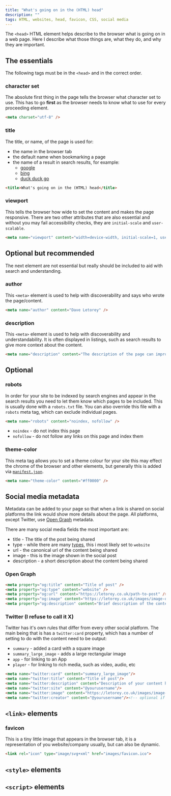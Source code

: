 ```yaml
---
title: "What's going on in the (HTML) head"
description: ""
tags: HTML, websites, head, favicon, CSS, social media
---
```

The `<head>` HTML element helps describe to the browser what is going on in a web page. Here I describe what those things are, what they do, and why they are important.

## The essentials

The following tags must be in the `<head>` and in the correct order.

### character set

The absolute first thing in the page tells the browser what character set to use. This has to go **first** as the browser needs to know what to use for every proceeding element.

```html
<meta charset="utf-8" />
```

### title

The title, or name, of the page is used for:

- the name in the browser tab
- the default name when bookmarking a page
- the name of a result in search results, for example:
  - [google](https://www.google.com/search?q=What's+going+on+in+the+HTML+head)
  - [bing](https://www.bing.com/search?q=What's+going+on+in+the+HTML+head)
  - [duck duck go](https://duckduckgo.com/?q=What's+going+on+in+the+HTML+head)

```html
<title>What's going on in the (HTML) head</title>
```

### viewport

This tells the browser how wide to set the content and makes the page responsive. There are two other attributes that are also essential and without you may fail accessibility checks, they are `initial-scale` and `user-scalable`.

```html
<meta name="viewport" content="width=device-width, initial-scale=1, user-scalable=1" />
```

## Optional but recommended

The next element are not essential but really should be included to aid with search and understanding.

### author

This `<meta>` element is used to help with discoverability and says who wrote the page/content.

```html
<meta name="author" content="Dave Letorey" />
```

### description

This `<meta>` element is used to help with discoverability and understandability. It is often displayed in listings, such as search results to give more context about the content.

```html
<meta name="description" content="The description of the page can improve SEO and understanding of what the page is about" />
```

## Optional

### robots

In order for your site to be indexed by search engines and appear in the search results you need to let them know which pages to be included. This is usually done with a `robots.txt` file. You can also override this file with a `robots` meta tag, which can exclude individual pages.

```html
<meta name="robots" content="noindex, nofollow" />
```

- `noindex` - do not index this page
- `nofollow` - do not follow any links on this page and index them

### theme-color

This meta tag allows you to set a theme colour for your site this may effect the chrome of the browser and other elements, but generally this is added via [`manifest.json`](https://developer.mozilla.org/en-US/docs/Web/Manifest).

```html
<meta name="theme-color" content="#ff0000" />
```

## Social media metadata

Metadata can be added to your page so that when a link is shared on social platforms the link would show more details about the page. All platforms, except Twitter, use [Open Graph](https://ogp.me/) metadata.

There are many social media fields the most important are:

- title - The title of the post being shared
- type - while there are many [types](https://ogp.me/#types), this i most likely set to `website`
- url - the canonical url of the content being shared
- image - this is the image shown in the social post
- description - a short description about the content being shared

### Open Graph

```html
<meta property="og:title" content="Title of post" />
<meta property="og:type" content="website" />
<meta property="og:url" content="https://letorey.co.uk/path-to-post" />
<meta property="og:image" content="https://letorey.co.uk/images/image-of-post.png" />
<meta property="og:description" content="Brief description of the content" />
```

### Twitter (I refuse to call it X)

Twitter has it's own rules that differ from every other social platform. The main being that is has a `twitter:card` property, which has a number of setting to do with the content need to be output:

- `summary` - added a card with a square image
- `summary_large_image` - adds a large rectangular image
- `app` - for linking to an App
- `player` - for linking to rich media, such as video, audio, etc

```html
<meta name="twitter:card" content="summary_large_image"/>
<meta name="twitter:title" content="Title of post"/>
<meta name="twitter:description" content="Description of your content here"/>
<meta name="twitter:site" content="@yourusername"/>
<meta name="twitter:image" content="https://letorey.co.uk/images/image-of-post.png"/>
<meta name="twitter:creator" content="@yourusername"/><!-- optional if sames as twitter:site -->
```

## `<link>` elements

### favicon

This is a tiny little image that appears in the browser tab, it is a representation of you website/company usually, but can also be dynamic.

```html
<link rel="icon" type="image/svg+xml" href="images/favicon.ico">
```

## `<style>` elements

## `<script>` elements
